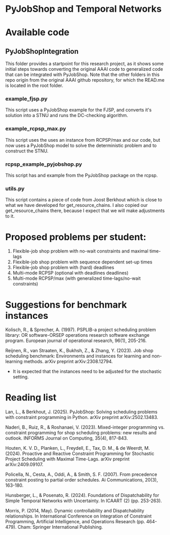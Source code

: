 PyJobShop and Temporal Networks
====

# Available code
## PyJobShopIntegration
This folder provides a startpoint for this research project, as it shows some initial steps towards converting the original 
AAAI code to generalized code that can be integrated with PyJobShop. Note that the other folders in this repo origin from
the original AAAI github repository, for which the READ.me is located in the root folder.

### example_fjsp.py
This script uses a PyJobShop example for the FJSP, and converts it's solution into a STNU and runs the DC-checking algorithm.

### example_rcpsp_max.py
This script uses the uses an instance from RCPSP/max and our code, but now uses a PyJobShop model to solve the deterministic problem and to construct the STNU.

### rcpsp_example_pyjobshop.py
This script has and example from the PyJobShop package on the rcpsp.

### utils.py
This script contains a piece of code from Joost Berkhout which is close to what we have developed for get_resource_chains. I also copied our get_resource_chains there, because I expect that we will make adjustments to it.

# Proposed problems per student:
1. Flexible-job shop problem with no-wait constraints and maximal time-lags
2. Flexible-job shop problem with sequence dependent set-up times
3. Flexible-job shop problem with (hard) deadlines
4. Multi-mode RCPSP (optional with deadlines deadlines)
5. Multi-mode RCPSP/max (with generalized time-lags/no-wait constraints)


# Suggestions for benchmark instances 

Kolisch, R., & Sprecher, A. (1997). PSPLIB-a project scheduling problem library: OR software-ORSEP operations research software exchange program. European journal of operational research, 96(1), 205-216.

Reijnen, R., van Straaten, K., Bukhsh, Z., & Zhang, Y. (2023). Job shop scheduling benchmark: Environments and instances for learning and non-learning methods. arXiv preprint arXiv:2308.12794.

* It is expected that the instances need to be adjusted for the stochastic setting.


# Reading list 
Lan, L., & Berkhout, J. (2025). PyJobShop: Solving scheduling problems with constraint programming in Python. arXiv preprint arXiv:2502.13483.

Naderi, B., Ruiz, R., & Roshanaei, V. (2023). Mixed-integer programming vs. constraint programming for shop scheduling problems: new results and outlook. INFORMS Journal on Computing, 35(4), 817-843.

Houten, K. V. D., Planken, L., Freydell, E., Tax, D. M., & de Weerdt, M. (2024). Proactive and Reactive Constraint Programming for Stochastic Project Scheduling with Maximal Time-Lags. arXiv preprint arXiv:2409.09107.

Policella, N., Cesta, A., Oddi, A., & Smith, S. F. (2007). From precedence constraint posting to partial order schedules. Ai Communications, 20(3), 163-180.

Hunsberger, L., & Posenato, R. (2024). Foundations of Dispatchability for Simple Temporal Networks with Uncertainty. In ICAART (2) (pp. 253-263).

Morris, P. (2014, May). Dynamic controllability and Dispatchability relationships. In International Conference on Integration of Constraint Programming, Artificial Intelligence, and Operations Research (pp. 464-479). Cham: Springer International Publishing.




